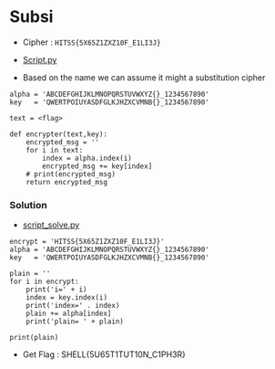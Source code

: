 # Subsi


- Cipher :  ```HITSS{5X65Z1ZXZ10F_E1LI3J}```

- [Script.py](/SHELLCTF/Crypto/Subsi/script.py)

- Based on the name we can assume it might a substitution cipher

```
alpha = 'ABCDEFGHIJKLMNOPQRSTUVWXYZ{}_1234567890'
key   = 'QWERTPOIUYASDFGLKJHZXCVMNB{}_1234567890'

text = <flag>

def encrypter(text,key):
    encrypted_msg = ''
    for i in text:
        index = alpha.index(i)
        encrypted_msg += key[index]
    # print(encrypted_msg)
    return encrypted_msg

```

### Solution 

- [script_solve.py](/SHELLCTF/Crypto/Subsi/script_solve.py)

```
encrypt = 'HITSS{5X65Z1ZXZ10F_E1LI3J}'
alpha = 'ABCDEFGHIJKLMNOPQRSTUVWXYZ{}_1234567890'
key   = 'QWERTPOIUYASDFGLKJHZXCVMNB{}_1234567890'

plain = ''
for i in encrypt:
    print('i=' + i)
    index = key.index(i)
    print('index=' . index)
    plain += alpha[index]
    print('plain= ' + plain)

print(plain)
```

- Get Flag : SHELL{5U65T1TUT10N_C1PH3R} 